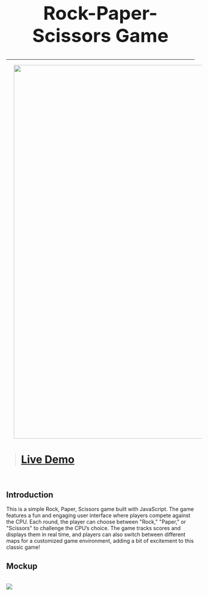 <h1 align="center" style="font-size: 50px">Rock-Paper-Scissors Game</h1>
<hr>
<img src="./public/readme-images/moviecine-mockup.jpg" width="1000" style="margin-left: 20px">

<br />

> # [Live Demo](https://jakubkrawiec2001.github.io/Rock-Paper-Scissors-Game/)  

<br />

## Introduction

This is a simple Rock, Paper, Scissors game built with JavaScript. The game features a fun and engaging user interface where players compete against the CPU. Each round, the player can choose between "Rock," "Paper," or "Scissors" to challenge the CPU’s choice. The game tracks scores and displays them in real time, and players can also switch between different maps for a customized game environment, adding a bit of excitement to this classic game!



## Mockup

<br />

<img src="./public/readme-images/moviecine.jpg">
